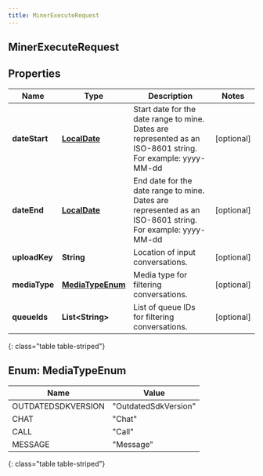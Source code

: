```yaml
---
title: MinerExecuteRequest
---
```


## MinerExecuteRequest

## Properties

| Name          | Type                                               | Description                                                                                                 | Notes      |
| ------------- | -------------------------------------------------- | ----------------------------------------------------------------------------------------------------------- | ---------- |
| **dateStart** | <!----><!---->[**LocalDate**](LocalDate.md)<!----> | Start date for the date range to mine. Dates are represented as an ISO-8601 string. For example: yyyy-MM-dd | [optional] |
| **dateEnd**   | <!----><!---->[**LocalDate**](LocalDate.md)<!----> | End date for the date range to mine. Dates are represented as an ISO-8601 string. For example: yyyy-MM-dd   | [optional] |
| **uploadKey** | <!----><!---->**String**<!---->                    | Location of input conversations.                                                                            | [optional] |
| **mediaType** | [**MediaTypeEnum**](#MediaTypeEnum)<!---->         | Media type for filtering conversations.                                                                     | [optional] |
| **queueIds**  | <!----><!---->**List&lt;String&gt;**<!---->        | List of queue IDs for filtering conversations.                                                              | [optional] |

{: class="table table-striped"}

<a name="MediaTypeEnum"></a>

## Enum: MediaTypeEnum

| Name               | Value                          |
| ------------------ | ------------------------------ |
| OUTDATEDSDKVERSION | &quot;OutdatedSdkVersion&quot; |
| CHAT               | &quot;Chat&quot;               |
| CALL               | &quot;Call&quot;               |
| MESSAGE            | &quot;Message&quot;            |

{: class="table table-striped"}
